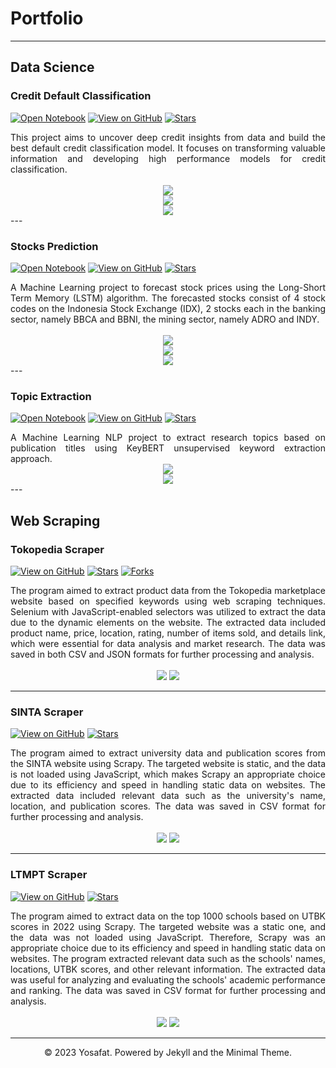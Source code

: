 # Portfolio

---

## Data Science

### Credit Default Classification
[![Open Notebook](https://img.shields.io/badge/Jupyter-Open_Notebook-blue?logo=Jupyter)](https://github.com/crypter70/Credit-Default-Classification/blob/main/Credit%20Default%20Classification.ipynb)
[![View on GitHub](https://img.shields.io/badge/GitHub-View_on_GitHub-blue?logo=GitHub)](https://github.com/crypter70/Credit-Default-Classification)
[![Stars](https://img.shields.io/github/stars/crypter70/Stocks-Prediction?style=social)](https://github.com/crypter70/Credit-Default-Classification)
<!-- [![Forks](https://img.shields.io/github/forks/crypter70/Stocks-Prediction?style=social)](https://github.com/crypter70/Stocks-Prediction) -->

<div style="text-align: justify">This project aims to uncover deep credit insights from data and build the best default credit classification model. It focuses on transforming valuable information and developing high performance models for credit classification.</div>

<center>
    <br>
    <img src="images/model selection.png"/>
    <br>
    <img src="images/confusion matrix.png"/>
    <br>
    <img src="images/feature importance.png"/>
    <br>
</center>
---

### Stocks Prediction
[![Open Notebook](https://img.shields.io/badge/Jupyter-Open_Notebook-blue?logo=Jupyter)](https://github.com/crypter70/Stocks-Prediction/blob/main/Stocks%20Forecasting.ipynb)
[![View on GitHub](https://img.shields.io/badge/GitHub-View_on_GitHub-blue?logo=GitHub)](https://github.com/crypter70/Stocks-Prediction)
[![Stars](https://img.shields.io/github/stars/crypter70/Stocks-Prediction?style=social)](https://github.com/crypter70/Stocks-Prediction)
<!-- [![Forks](https://img.shields.io/github/forks/crypter70/Stocks-Prediction?style=social)](https://github.com/crypter70/Stocks-Prediction) -->

<div style="text-align: justify">A Machine Learning project to forecast stock prices using the Long-Short Term Memory (LSTM) algorithm. The forecasted stocks consist of 4 stock codes on the Indonesia Stock Exchange (IDX), 2 stocks each in the banking sector, namely BBCA and BBNI, the mining sector, namely ADRO and INDY.</div>

<center>
    <br>
    <img src="images/stocks1.png"/>
    <br>
    <img src="images/stocks2.png"/>
    <br>
    <img src="images/stocks3.png"/>
    <br>
</center>
---

### Topic Extraction
[![Open Notebook](https://img.shields.io/badge/Jupyter-Open_Notebook-blue?logo=Jupyter)](https://github.com/crypter70/Topic-Extraction/blob/main/Topic%20Extraction.ipynb)
[![View on GitHub](https://img.shields.io/badge/GitHub-View_on_GitHub-blue?logo=GitHub)](https://github.com/crypter70/Topic-Extraction)
[![Stars](https://img.shields.io/github/stars/crypter70/Topic-Extraction?style=social)](https://github.com/crypter70/Topic-Extraction)
<!-- [![Forks](https://img.shields.io/github/forks/crypter70/Stocks-Prediction?style=social)](https://github.com/crypter70/Stocks-Prediction) -->

<div style="text-align: justify">A Machine Learning NLP project to extract research topics based on publication titles using KeyBERT unsupervised keyword extraction approach.</div>


<center>
    <img src="images/topic1.png"/>
    <br>
    <img src="images/topic2.png"/>
    <br>
</center>
---


## Web Scraping 
### Tokopedia Scraper

[![View on GitHub](https://img.shields.io/badge/GitHub-View_on_GitHub-blue?logo=GitHub)](https://github.com/crypter70/Tokopedia-Scraper)
[![Stars](https://img.shields.io/github/stars/crypter70/Tokopedia-Scraper?style=social)](https://github.com/crypter70/Tokopedia-Scraper)
[![Forks](https://img.shields.io/github/forks/crypter70/Tokopedia-Scraper?style=social)](https://github.com/crypter70/Tokopedia-Scraper)

<div style="text-align: justify">
The program aimed to extract product data from the Tokopedia marketplace website based on specified keywords using web scraping techniques. Selenium with JavaScript-enabled selectors was utilized to extract the data due to the dynamic elements on the website. The extracted data included product name, price, location, rating, number of items sold, and details link, which were essential for data analysis and market research. The data was saved in both CSV and JSON formats for further processing and analysis.
</div>

<center>
    <br>
    <img src="images/tokopedia-scraper.png"/>
    <img src="images/tokped_data.png"/>
    <br>
</center>

---


### SINTA Scraper
[![View on GitHub](https://img.shields.io/badge/GitHub-View_on_GitHub-blue?logo=GitHub)](https://github.com/crypter70/SINTA-Scraper)
[![Stars](https://img.shields.io/github/stars/crypter70/SINTA-Scraper?style=social)](https://github.com/crypter70/SINTA-Scraper)


<div style="text-align: justify">
The program aimed to extract university data and publication scores from the SINTA website using Scrapy. The targeted website is static, and the data is not loaded using JavaScript, which makes Scrapy an appropriate choice due to its efficiency and speed in handling static data on websites. The extracted data included relevant data such as the university's name, location, and publication scores. The data was saved in CSV format for further processing and analysis.
</div>

<center>
    <br>
    <img src="images/sinta-scraper.png"/>
    <img src="images/sinta_data.png"/>
    <br>
</center>

---


### LTMPT Scraper
[![View on GitHub](https://img.shields.io/badge/GitHub-View_on_GitHub-blue?logo=GitHub)](https://github.com/crypter70/LTMPT-Scraper)
[![Stars](https://img.shields.io/github/stars/crypter70/LTMPT-Scraper?style=social)](https://github.com/crypter70/LTMPT-Scraper)

<div style="text-align: justify">
The program aimed to extract data on the top 1000 schools based on UTBK scores in 2022 using Scrapy. The targeted website was a static one, and the data was not loaded using JavaScript. Therefore, Scrapy was an appropriate choice due to its efficiency and speed in handling static data on websites. The program extracted relevant data such as the schools' names, locations, UTBK scores, and other relevant information. The extracted data was useful for analyzing and evaluating the schools' academic performance and ranking. The data was saved in CSV format for further processing and analysis.
</div>

<center>
    <br>
    <img src="images/ltmpt-scraper.png"/>
    <img src="images/ltmpt_data.png"/>
    <br>
</center>

---
<center>© 2023 Yosafat. Powered by Jekyll and the Minimal Theme.</center>

